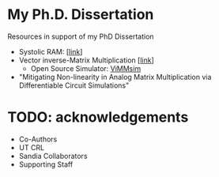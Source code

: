 # My Ph.D. Dissertation
Resources in support of my PhD Dissertation

- Systolic RAM: [[link](https://sites.utexas.edu/CRL/files/2022/06/Systolic-RAM_SSCL2021.pdf)]
- Vector inverse-Matrix Multiplication [[link](https://ieeexplore.ieee.org/document/9407108)]
  - Open Source Simulator: [ViMMsim](https://github.com/jacobnrohan/ViMMsim)
- "Mitigating Non-linearity in Analog Matrix Multiplication via Differentiable Circuit Simulations"

# TODO: acknowledgements
- Co-Authors
- UT CRL
- Sandia Collaborators
- Supporting Staff
